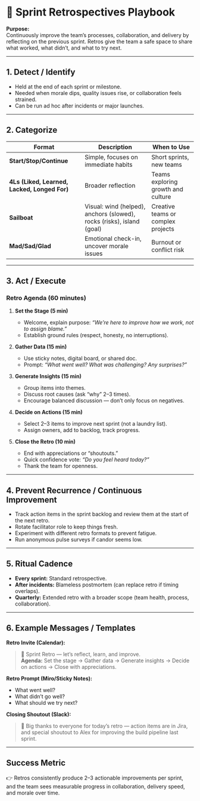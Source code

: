 # 🔄 Sprint Retrospectives Playbook

**Purpose:**  
Continuously improve the team’s processes, collaboration, and delivery by reflecting on the previous sprint. Retros give the team a safe space to share what worked, what didn’t, and what to try next.

---

## 1. Detect / Identify
- Held at the end of each sprint or milestone.  
- Needed when morale dips, quality issues rise, or collaboration feels strained.  
- Can be run ad hoc after incidents or major launches.  

---

## 2. Categorize
| Format              | Description                                   | When to Use |
|---------------------|-----------------------------------------------|-------------|
| **Start/Stop/Continue** | Simple, focuses on immediate habits        | Short sprints, new teams |
| **4Ls (Liked, Learned, Lacked, Longed For)** | Broader reflection | Teams exploring growth and culture |
| **Sailboat**        | Visual: wind (helped), anchors (slowed), rocks (risks), island (goal) | Creative teams or complex projects |
| **Mad/Sad/Glad**    | Emotional check-in, uncover morale issues     | Burnout or conflict risk |

---

## 3. Act / Execute
### **Retro Agenda (60 minutes)**
1. **Set the Stage (5 min)**  
   - Welcome, explain purpose: *“We’re here to improve how we work, not to assign blame.”*  
   - Establish ground rules (respect, honesty, no interruptions).  

2. **Gather Data (15 min)**  
   - Use sticky notes, digital board, or shared doc.  
   - Prompt: *“What went well? What was challenging? Any surprises?”*  

3. **Generate Insights (15 min)**  
   - Group items into themes.  
   - Discuss root causes (ask “why” 2–3 times).  
   - Encourage balanced discussion — don’t only focus on negatives.  

4. **Decide on Actions (15 min)**  
   - Select 2–3 items to improve next sprint (not a laundry list).  
   - Assign owners, add to backlog, track progress.  

5. **Close the Retro (10 min)**  
   - End with appreciations or “shoutouts.”  
   - Quick confidence vote: *“Do you feel heard today?”*  
   - Thank the team for openness.  

---

## 4. Prevent Recurrence / Continuous Improvement
- Track action items in the sprint backlog and review them at the start of the next retro.  
- Rotate facilitator role to keep things fresh.  
- Experiment with different retro formats to prevent fatigue.  
- Run anonymous pulse surveys if candor seems low.  

---

## 5. Ritual Cadence
- **Every sprint:** Standard retrospective.  
- **After incidents:** Blameless postmortem (can replace retro if timing overlaps).  
- **Quarterly:** Extended retro with a broader scope (team health, process, collaboration).  

---

## 6. Example Messages / Templates
**Retro Invite (Calendar):**  
> 🔄 Sprint Retro — let’s reflect, learn, and improve.  
> **Agenda:** Set the stage → Gather data → Generate insights → Decide on actions → Close with appreciations.  

**Retro Prompt (Miro/Sticky Notes):**  
- What went well?  
- What didn’t go well?  
- What should we try next?  

**Closing Shoutout (Slack):**  
> 🙌 Big thanks to everyone for today’s retro — action items are in Jira, and special shoutout to Alex for improving the build pipeline last sprint.  

---

## Success Metric
👉 Retros consistently produce 2–3 actionable improvements per sprint, and the team sees measurable progress in collaboration, delivery speed, and morale over time.